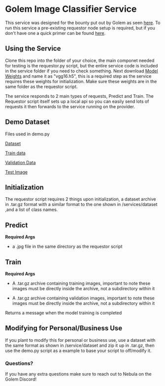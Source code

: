 # Golem Image Classifier Service

This service was designed for the bounty put out by Golem as seen [here](https://gitcoin.co/issue/golemfactory/yagna/1456/100026046). To run this service a pre-existing requestor node setup is required, but if you don't have one a quick primer can be found [here](https://handbook.golem.network/requestor-tutorials/flash-tutorial-of-requestor-development). 

## Using the Service

Clone this repo into the folder of your choice, the main componet needed for testing is the requestor.py script, but the entire service code is included in the service folder if you need to check something. Next download [Model Weights](https://storage.googleapis.com/tensorflow/keras-applications/vgg16/vgg16_weights_tf_dim_ordering_tf_kernels.h5) and name it as "vgg16.h5", this is a required step as the service requires these weights for initialization. Make sure these weights are in the same folder as the requestor script.

The service responds to 2 main types of requests, Predict and Train. The Requestor script itself sets up a local api so you can easily send lots of requests it then forwards to the service running on the provider. 

## Demo Dataset

Files used in demo.py

[Dataset](https://mega.nz/file/dngA1J6J#uxrI6DOFMzdcr4vmU_9Y3gYLn1axbZ6X_a6imusPgDY)

[Train data](https://mega.nz/file/tnoUjBRS#lC_gRgmHQuokJQSJ3sSx-KsixOby3nbSiuFOkG5p2xk)

[Validation Data](https://mega.nz/file/tj4UHDBb#uqYCN9f9K19oY2kLQEr3YBQkIh_G3-FHug4v_LBL0sw)

[Test Image](https://mega.nz/file/Zih2QBiR#uAm-dKGQutINAq4StWBP2Wqy9hV4QPKJm2Tmpm792sU)


## Initialization

The requestor script requires 2 things upon initialization, a dataset archive in .tar.gz format with a similar format to the one shown in /services/dataset ,and a list of class names.

## Predict

__Required Args__

- a .jpg file in the same directory as the requestor script


## Train

__Required Args__

- A .tar.gz archive containing training images, important to note these images must be directly inside the archive, not a subdirectory within it

- A .tar.gz archive containing validation images, important to note these images must be directly inside the archive, not a subdirectory within it

Returns a message when the model training is completed

## Modifying for Personal/Business Use

If you plant to modify this for personal or business use, use a dataset with the same format as shown in /service/dataset and zip it up in .tar.gz, then use the demo.py script as a example to base your script to off/modify it. 

### Questions?

If you have any extra questions make sure to reach out to Nebula on the Golem Discord!
